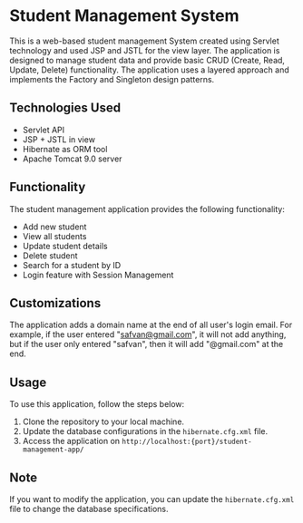 # Student Management System

This is a web-based student management System created using Servlet technology and used JSP and JSTL for the view layer. The application is designed to manage student data and provide basic CRUD (Create, Read, Update, Delete) functionality. The application uses a layered approach and implements the Factory and Singleton design patterns.

## Technologies Used

- Servlet API
- JSP + JSTL in view
- Hibernate as ORM tool
- Apache Tomcat 9.0 server

## Functionality

The student management application provides the following functionality:

- Add new student
- View all students
- Update student details
- Delete student
- Search for a student by ID
- Login feature with Session Management

## Customizations

The application adds a domain name at the end of all user's login email. For example, if the user entered "safvan@gmail.com", it will not add anything, but if the user only entered "safvan", then it will add "@gmail.com" at the end.

## Usage

To use this application, follow the steps below:

1. Clone the repository to your local machine.
2. Update the database configurations in the `hibernate.cfg.xml` file.
3. Access the application on `http://localhost:{port}/student-management-app/`

## Note

If you want to modify the application, you can update the `hibernate.cfg.xml` file to change the database specifications.
